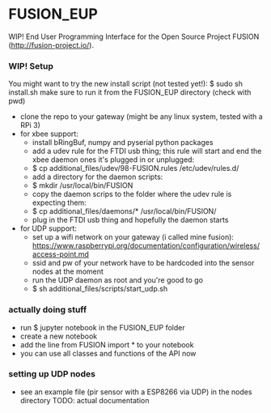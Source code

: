 # FUSION_EUP
WIP! End User Programming Interface for the Open Source Project FUSION (http://fusion-project.io/).

### WIP! Setup ###

You might want to try the new install script (not tested yet!):
$ sudo sh install.sh
make sure to run it from the FUSION_EUP directory (check with pwd)

 * clone the repo to your gateway (might be any linux system, tested with a RPi 3)
 * for xbee support:
   * install bRingBuf, numpy and pyserial python packages
   * add a udev rule for the FTDI usb thing; this rule will start and end the xbee daemon ones it's plugged in or unplugged:
   * $ cp additional_files/udev/98-FUSION.rules /etc/udev/rules.d/
   * add a directory for the daemon scripts:
   * $ mkdir /usr/local/bin/FUSION
   * copy the daemon scrips to the folder where the udev rule is expecting them:
   * $ cp additional_files/daemons/* /usr/local/bin/FUSION/
   * plug in the FTDI usb thing and hopefully the daemon starts
 * for UDP support:
   * set up a wifi network on your gateway (i called mine fusion): https://www.raspberrypi.org/documentation/configuration/wireless/access-point.md 
   * ssid and pw of your network have to be hardcoded into the sensor nodes at the moment
   * run the UDP daemon as root and you're good to go
   * $ sh additional_files/scripts/start_udp.sh

### actually doing stuff ###

 * run $ jupyter notebook in the FUSION_EUP folder
 * create a new notebook
 * add the line
    from FUSION import *
   to your notebook
 * you can use all classes and functions of the API now

### setting up UDP nodes ###

 * see an example file (pir sensor with a ESP8266 via UDP) in the nodes directory
 TODO: actual documentation

